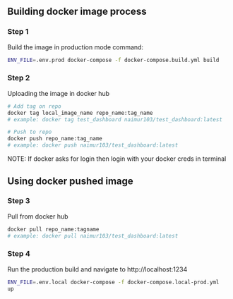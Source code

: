 ## Building docker image process

### Step 1
Build the image in production mode
command: 
```bash
ENV_FILE=.env.prod docker-compose -f docker-compose.build.yml build
```

### Step 2
Uploading the image in docker hub
```bash
# Add tag on repo
docker tag local_image_name repo_name:tag_name
# example: docker tag test_dashboard naimur103/test_dashboard:latest

# Push to repo
docker push repo_name:tag_name
# example: docker push naimur103/test_dashboard:latest
``` 
NOTE: If docker asks for login then login with your docker creds in terminal

## Using docker pushed image

### Step 3
Pull from docker hub
```bash
docker pull repo_name:tagname
# example: docker pull naimur103/test_dashboard:latest
```
### Step 4
Run the production build and navigate to http://localhost:1234
```bash
ENV_FILE=.env.local docker-compose -f docker-compose.local-prod.yml 
up
```
